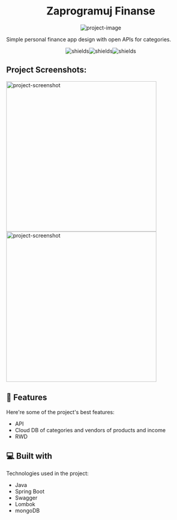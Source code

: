 <h1 align="center" id="title">Zaprogramuj Finanse</h1>

<p align="center"><img src="https://socialify.git.ci/shoshinmas/Zaprogramuj_Finanse/image?language=1&amp;owner=1&amp;name=1&amp;stargazers=1&amp;theme=Light" alt="project-image"></p>

<p id="description">Simple personal finance app design with open APIs for categories.</p>

<p align="center"><img src="https://img.shields.io/badge/backend-Spring_Boot-blue" alt="shields"><img src="https://img.shields.io/badge/frontend-Bootstrap_with_JS-green" alt="shields"><img src="https://img.shields.io/badge/database-mongoDB-purple" alt="shields"></p>

<h2>Project Screenshots:</h2>

<img src="https://cdn.discordapp.com/attachments/1113840423539060837/1120409998888009758/image.png" alt="project-screenshot" width="400" height="400/">

<img src="https://cdn.discordapp.com/attachments/1113840423539060837/1120397990436282368/image.png" alt="project-screenshot" width="400" height="400/">

  
  
<h2>🧐 Features</h2>

Here're some of the project's best features:

*   API
*   Cloud DB of categories and vendors of products and income
*   RWD

  
  
<h2>💻 Built with</h2>

Technologies used in the project:

*   Java
*   Spring Boot
*   Swagger
*   Lombok
*   mongoDB
